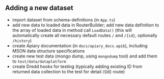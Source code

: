 ## Adding a new dataset

- import dataset from schema-definitions (in `App.ts`)
- add new data to loaded data in RouterBuilder; add new data definition to the array of loaded data in method call `LoadData()` (this will automatically create all necessary default routes `/` and `/{id}`, optionally `/history`)
- create Apiary documentation (in `docs/apiary_docs.apib`), including MSON data structure specifications
- create new test data (mongo dump, using `mongodump` tool) and add them to `test/data/dataplatform`
- create Dredd hooks for testing (typically adding existing ID from returned data collection to the test for detail /{id} route)